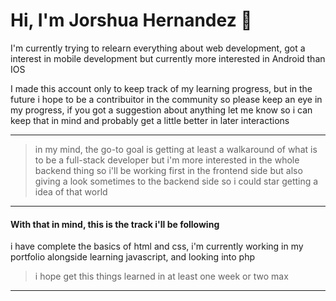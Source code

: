 # Hi, I'm Jorshua Hernandez 👋

I'm currently trying to relearn everything about web development, got a interest in mobile development but currently more interested in Android than IOS

I made this account only to keep track of my learning progress, but in the future i hope to be a contribuitor in the community so please keep an eye in my progress, if you got a suggestion about anything let me know so i can keep that in mind and probably get a little better in later interactions
***
> in my mind, the go-to goal is getting at least a walkaround of what is to be a full-stack developer but i'm more interested in the whole backend thing so i'll be working first in the frontend side but also giving a look sometimes to the backend side so i could star getting a idea of that world
***
#### With that in mind, this is the track i'll be following
i have complete the basics of html and css, i'm currently working in my portfolio alongside learning javascript, and looking into php

> i hope get this things learned in at least one week or two max
***
